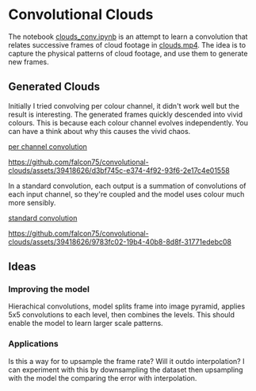 # Convolutional Clouds

The notebook [clouds_conv.ipynb](clouds_conv.ipynb) is an attempt to learn a convolution that relates successive frames of cloud footage in [clouds.mp4](clouds.mp4s). The idea is to capture the physical patterns of cloud footage, and use them to generate new frames.

## Generated Clouds

Initially I tried convolving per colour channel, it didn't work well but the result is interesting. The generated frames quickly descended into vivid colours. This is because each colour channel evolves independently. You can have a think about why this causes the vivid chaos.

[per channel convolution](video/channels.mp4)

https://github.com/falcon75/convolutional-clouds/assets/39418626/d3bf745c-e374-4f92-93f6-2e17c4e01558


In a standard convolution, each output is a summation of convolutions of each input channel, so they're coupled and the model uses colour much more sensibly.

[standard convolution](video/conv.mp4)

https://github.com/falcon75/convolutional-clouds/assets/39418626/9783fc02-19b4-40b8-8d8f-31771edebc08

## Ideas

### Improving the model

Hierachical convolutions, model splits frame into image pyramid, applies 5x5 convolutions to each level, then combines the levels. This should enable the model to learn larger scale patterns.

### Applications
Is this a way for to upsample the frame rate? Will it outdo interpolation? I can experiment with this by downsampling the dataset then upsampling with the model the comparing the error with interpolation.




